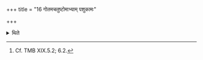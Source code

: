 +++
title = "16 गोतमचतुष्टोमाभ्याम् पशुकामः"

+++

<details><summary>थिते</summary>

16. A sacrificer desirous of cattle should perform the two Catuṣtomas of Gotama.[^1]  

[^1]: Cf. TMB XIX.5.2; 6.2. 
</details>
